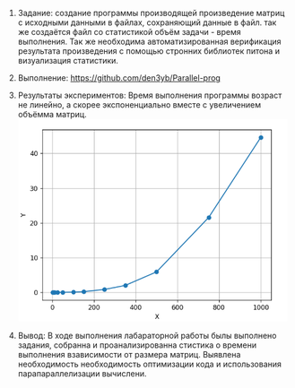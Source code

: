 1. Задание: создание программы производящей произведение матриц с исходными данными в файлах, сохраняющий данные в файл. так же создаётся файл со статистикой объём задачи - время выполнения. Так же необходима автоматизированная верификация результата произведения с помощью стронних библиотек питона и визуализация статистики.

2. Выполнение: https://github.com/den3yb/Parallel-prog

3. Результаты экспериментов: Время выполнения программы возраст не линейно, а скорее экспоненциально вместе с увеличением объёмма матриц.
![alt text](image.png)

4. Вывод: В ходе выполнения лабараторной работы былы выполнено задания, собранна и проанализированна стистика о времени выполнения взависимости от размера матриц. Выявлена необходимость необходимость оптимизации кода и использования парапараллелизации вычислени.
